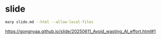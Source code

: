 # slide

```bash
marp slide.md --html --allow-local-files
```

https://gongnyaa.github.io/slide/20250611_Avoid_wasting_AI_effort.html#1